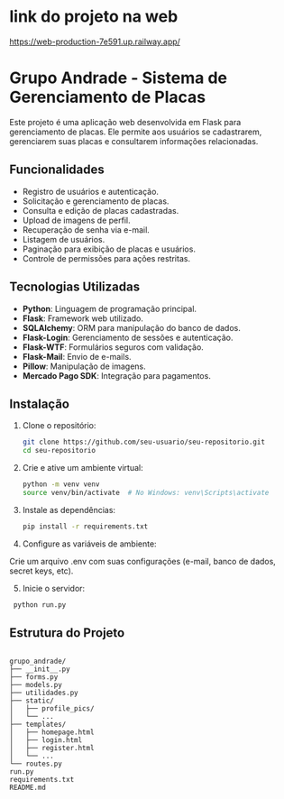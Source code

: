 # link do projeto na web

https://web-production-7e591.up.railway.app/

# Grupo Andrade - Sistema de Gerenciamento de Placas

Este projeto é uma aplicação web desenvolvida em Flask para gerenciamento de placas. Ele permite aos usuários se cadastrarem, gerenciarem suas placas e consultarem informações relacionadas.

## Funcionalidades

- Registro de usuários e autenticação.
- Solicitação e gerenciamento de placas.
- Consulta e edição de placas cadastradas.
- Upload de imagens de perfil.
- Recuperação de senha via e-mail.
- Listagem de usuários.
- Paginação para exibição de placas e usuários.
- Controle de permissões para ações restritas.

## Tecnologias Utilizadas

- **Python**: Linguagem de programação principal.
- **Flask**: Framework web utilizado.
- **SQLAlchemy**: ORM para manipulação do banco de dados.
- **Flask-Login**: Gerenciamento de sessões e autenticação.
- **Flask-WTF**: Formulários seguros com validação.
- **Flask-Mail**: Envio de e-mails.
- **Pillow**: Manipulação de imagens.
- **Mercado Pago SDK**: Integração para pagamentos.

## Instalação

1. Clone o repositório:

   ```bash
   git clone https://github.com/seu-usuario/seu-repositorio.git
   cd seu-repositorio

   ```

2. Crie e ative um ambiente virtual:

   ```bash
   python -m venv venv
   source venv/bin/activate  # No Windows: venv\Scripts\activate
   ```

3. Instale as dependências:

   ```bash
   pip install -r requirements.txt

   ```

4. Configure as variáveis de ambiente:

Crie um arquivo .env com suas configurações (e-mail, banco de dados, secret keys, etc).

5. Inicie o servidor:

```bash
 python run.py
```

## Estrutura do Projeto

```arduino

grupo_andrade/
├── __init__.py
├── forms.py
├── models.py
├── utilidades.py
├── static/
│   ├── profile_pics/
│   └── ...
├── templates/
│   ├── homepage.html
│   ├── login.html
│   ├── register.html
│   └── ...
└── routes.py
run.py
requirements.txt
README.md
```
